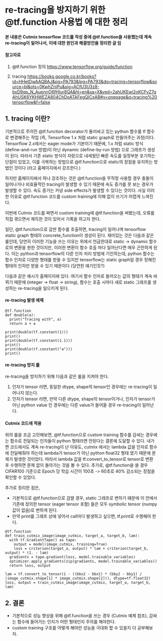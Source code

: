 # re-tracing을 방지하기 위한 @tf.function 사용법 에 대한 정리


#### 본 내용은 Cutmix tensorflow 코드를 작성 중에 @tf.function을 사용했는데 계속 re-tracing이 일어나서, 이에 대한 원인과 해결방안을 정리한 글 임 

#### 참고자료 
1. @tf.function 정의
https://www.tensorflow.org/guide/function

2. tracing
https://books.google.co.kr/books?id=HHetDwAAQBAJ&pg=PA793&lpg=PA793&dq=tracing+tensorflow&source=bl&ots=0KwhZriiPu&sig=ACfU3U3z8-bxD9qp_N_AupnnO6fHIur8QA&hl=en&sa=X&ved=2ahUKEwi2oKCFyZ7qAhUSK6YKHWEZA804ChDoATAFegQICxAB#v=onepage&q=tracing%20tensorflow&f=false

## 1. tracing 이란?
기본적으로 주어진 @tf.function decorator가 둘러싸고 있는 python 함수를 tf 함수로 변경해주는 작업 (즉, Tensorflow 1.x 처럼 static graph로 만들어주는 과정)이다. 
Tensorflow 2.x에서는 eager mode가 기본이기 때문에, 1.x 처럼 static 방식 (define-and-run 방법)이 아닌 dynamic (define-by-run 방법) 으로 그래프가 생성이 된다. 따라서 기존 static 방식이
자랑으로 내세웠던 빠른 속도를 일정부분 포기하는 단점이 있었고, 이를 극복하는 방법으로 @tf.function으로 static의 장점을 유지하는 방법인 것이다 (라고 홈페이지에서 강조한다.)

하지만 홈페이지에서 하나 강조하는 것은 @tf.function을 무작정 사용할 경우 충돌이 일어나거나 비효율적인 tracing이 발생할 수 있기 때문에 속도 증가를 못 보는 경우가 발생할 수 있다. 속도 증가는 커녕 side effects가 발생할 수 있다는 것이다. 사실 이러한 이유로 @tf.function 코드를 custom training에 이해 없이 쓰기가 어렵게 느껴진다.

이번에 Cutmix 코드를 짜면서 custom training에 @tf.function을 써봤는데, 오류를 직접 겪으면서 체득한 것이 있어서 기록을 하고자 한다.

일단,  @tf.function으로 감싼 함수를 호출하면, tracing이 일어나며 tensorflow static graph 형태의 concrete_function이 생성이 된다. 재미있는 것은 다음과 같은 룰인데, 당연히 이러한 기능을 쓰는 이유는 위에서 언급한대로 static -> dynamic 함수로의 변환을 원한 것이지만, 이러한 변환이 함수 호출 마다 일어난다면 매우 곤란하게 된다. 이는 python과 tensorflow의 다른 인자 처리 방법에 기인하는데, python 함수는 함수 인자로 다양한 형태를 받을 수 있지만 tensorflow는 static graph일 경우 정해진 형태의 인자만 받을 수 있기 때문이다 (당연한 얘기인듯?)

다음과 같은 예시가 홈페이지에 있다. 여기서 함수 인자로 들어오는 값의 형태가 계속 바뀌기 때문에 (integer -> float -> string), 함수는 호출 시마다 새로 static 그래프를 생성하는 re-tracing을 일으키게 된다. 

#### re-tracing 발생 예제
```
@tf.function
def double(a):
  print("Tracing with", a)
  return a + a

print(double(tf.constant(1)))
print()
print(double(tf.constant(1.1)))
print()
print(double(tf.constant("a")))
print()
```

#### re-tracing 방지 룰
re-tracing을 방지하기 위해 다음과 같은 룰을 지켜야 한다.

1. 인자가 tensor 라면, 동일한 dtype, shape의 tensor인 경우에는 re-tracing이 일어나지 않는다.
2. 인자가 tensor 라면, 만약 다른 dtype, shape의 tensor이거나, 인자가 tensor가 아닌 python value 인 경우에는 다른 value가 들어올 경우 re-tracing이 일어난다. 


#### Cutmix 코드에 적용 
위의 룰을 조금 고민해보면, @tf.function으로 custom training 함수를 감싸는 경우에는 함수로 전달되는 인자들이 python 형태라면 안된다는 결론에 도달할 수 있다. 내가 짠 코드에서도 계속 re-tracing이 난 이유도, cutmix 에서는 lambda 값을 인자로 함수에 전달해줘야 하는데 lambda가 tensor가 아닌 python float32 형태 였기 때문에 문제가 발생한 것이었다. 따라서 lambda 값을 tf.convert_to_tensor로 tensor로 변환 후 수행하면 문제 없이 돌아가는 것을 볼 수 있다. 추가로, @tf.function을 쓸 경우 CIFAR100 기준으로 Epoch 당 학습 시간이 100초 -> 60초로 40% 감소되는 장점을 확인할 수 있었다.

추가로 정리한 점은, 
- 기본적으로 @tf.function으로 감쌀 경우, static 그래프로 변하기 떄문에 이 안에서 기존에 정의한 tensor (eager tensor 포함) 들은 모두 symbolic tensor (numpy 값이 없음)로 변하게 된다.
- 만약 print를 그래프 상에 넣어서 call마다 발생하고 싶으면, tf.print로 수행해야 한다.

```
@tf.function
def train_cutmix_image(image_cutmix, target_a, target_b, lam):
  with tf.GradientTape() as tape:
    output = model(image_cutmix, training=True) 
    loss = criterion(target_a, output) * lam + criterion(target_b, output) * (1. - lam)
  gradients = tape.gradient(loss, model.trainable_variables)
  optimizer.apply_gradients(zip(gradients, model.trainable_variables)) 
  return loss, output
  
lam = tf.convert_to_tensor(1 - ((bbx2 - bbx1) * (bby2 - bby1) / (image_cutmix.shape[1] * image_cutmix.shape[2])), dtype=tf.float32)
loss, output = train_cutmix_image(image_cutmix, target_a, target_b, lam)       
```        

## 2. 결론
- 기본적으로 성능 향상을 위해 @tf.function을 쓰는 경우 (Cutmix 예제 참조), 감싸는 함수에 들어가는 인지가 어떤 형태인지 주의를 해야한다.
- custom training 구조를 어떻게 해야만 성능을 극대화 할 수 있을지 더 공부해보자.


